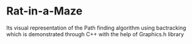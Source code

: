 # Rat-in-a-Maze
Its visual representation of the Path finding algorithm using bactracking which is demonstrated through C++ with the help of Graphics.h library
